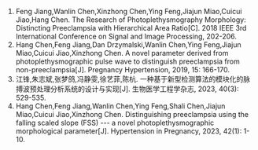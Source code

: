 1. Feng Jiang,Wanlin Chen,Xinzhong Chen,Ying Feng,Jiajun Miao,Cuicui Jiao,Hang Chen. The Research of Photoplethysmography Morphology: Distincting Preeclampsia with Hierarchical Area Ratio[C]. 2018 IEEE 3rd International Conference on Signal and Image Processing, 202-206.
2. Hang Chen,Feng Jiang,Dan Drzymalski,Wanlin Chen,Ying Feng,Jiajun Miao,Cuicui Jiao,Xinzhong Chen. A novel parameter derived from photoplethysmographic pulse wave to distinguish preeclampsia from non-preeclampsia[J]. Pregnancy Hypertension, 2019, 15: 166-170.
3. 江锋,朱志斌,张梦鸽,冯静雯,徐艺菲,陈杭. 一种基于新型检测算法的模块化的脉搏波预处理分析系统的设计与实现[J]. 生物医学工程学杂志, 2023, 40(3): 529-535.
4. Hang Chen,Feng Jiang,Wanlin Chen,Ying Feng,Shali Chen,Jiajun Miao,Cuicui Jiao,Xinzhong Chen. Distinguishing preeclampsia using the falling scaled slope (FSS) --- a novel photoplethysmographic morphological parameter[J]. Hypertension in Pregnancy, 2023, 42(1): 1-10.